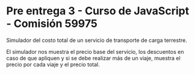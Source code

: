 # Pre entrega 3 - Curso de JavaScript - Comisión 59975

Simulador del costo total de un servicio de transporte de carga terrestre.

El simulador nos muestra el precio base del servicio, los descuentos en caso de que apliquen y si se debe realizar más de un viaje, muestra el precio por cada viaje y el precio total.
